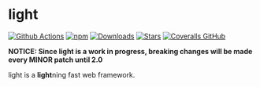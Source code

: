 # light

[![Github Actions](https://img.shields.io/github/workflow/status/ludicroushq/light/main?label=ci%20status&style=for-the-badge&labelColor=0a0a0a)](https://circleci.com/gh/ludicroushq/light)
[![npm](https://img.shields.io/npm/v/light.svg?label=npm%20version&style=for-the-badge&labelColor=0a0a0a)](https://www.npmjs.com/package/light)
[![Downloads](https://img.shields.io/npm/dm/light.svg?label=downloads&style=for-the-badge&labelColor=0a0a0a)](https://www.npmjs.com/package/light)
[![Stars](https://img.shields.io/github/stars/ludicroushq/light.svg?style=for-the-badge&labelColor=0a0a0a)](https://github.com/ludicroushq/light)
[![Coveralls GitHub](https://img.shields.io/coveralls/github/ludicroushq/light.svg?label=code%20coverage&style=for-the-badge&labelColor=0a0a0a)](https://coveralls.io/github/ludicroushq/light)

**NOTICE: Since light is a work in progress, breaking changes will be made every MINOR patch until 2.0**

light is a **light**ning fast web framework.
